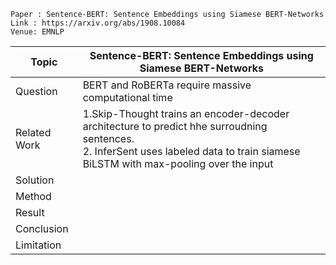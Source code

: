 ```
Paper : Sentence-BERT: Sentence Embeddings using Siamese BERT-Networks
Link : https://arxiv.org/abs/1908.10084
Venue: EMNLP 
```

| Topic        | Sentence-BERT: Sentence Embeddings using Siamese BERT-Networks |
|--------------|----------------------------------------------------------------|
| Question     | BERT and RoBERTa require massive computational time|
| Related Work | 1.Skip-Thought trains an encoder-decoder architecture to predict hhe surroudning sentences. </br> 2. InferSent uses labeled data to train siamese BiLSTM with max-pooling over the input|
| Solution     | |
| Method       | |
| Result       | |
| Conclusion   | |
| Limitation   | |